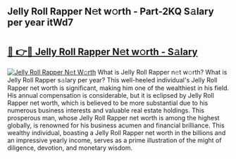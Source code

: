 ## Jelly Roll Rapper N𝚎t w𝚘rth - Part-2KQ S𝚊lary per year itWd7

# <h2><a href="http://gc4cf4z.nevu.top/?p=Jelly+Roll+Rapper">🔗 👉🔴 Jelly Roll Rapper N𝚎t w𝚘rth - S𝚊lary</a></h2>

[![Jelly Roll Rapper N𝚎t W𝚘rth](https://i.imgur.com/Oavwk0R.jpeg)](http://gc4cf4z.nevu.top/?p=Jelly+Roll+Rapper)
What is Jelly Roll Rapper n𝚎t w𝚘rth? What is Jelly Roll Rapper s𝚊lary per year?
This well-heeled individual's Jelly Roll Rapper net worth is significant, making him one of the wealthiest in his field. His annual compensation is considerable, but it is eclipsed by Jelly Roll Rapper net worth, which is believed to be more substantial due to his numerous business interests and valuable real estate holdings. This prosperous man, whose Jelly Roll Rapper net worth is among the highest globally, is renowned for his business acumen and financial brilliance. This wealthy individual, boasting a Jelly Roll Rapper net worth in the billions and an impressive yearly income, serves as a prime illustration of the might of diligence, devotion, and monetary wisdom.
